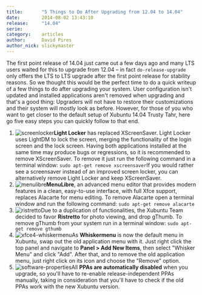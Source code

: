 ```yaml
---
title:       "5 Things to Do After Upgrading from 12.04 to 14.04"
date:        2014-08-02 13:43:10
release:     "14.04"
serie:       
category:    articles
author:      David Pires
author_nick: slickymaster
---
```


The first point release of 14.04 just came out a few days ago and many LTS users waited for this to upgrade from 12.04 – in fact `do-release-upgrade` only offers the LTS to LTS upgrade after the first point release for stability reasons. So we thought this would be the perfect time to do a quick writeup of a few things to do after upgrading your system. User configuration isn't updated and installed applications aren't removed when upgrading and that's a good thing: Upgraders will not have to restore their customizations and their system will mostly look as before. However, for those of you who want to get closer to the default setup of Xubuntu 14.04 Trusty Tahr, here go five easy steps you can quickly follow to that end.

1. ![screenlocker](/assets/articles/releases/2014/preferences-desktop-screensaver.png)**Light Locker** has replaced XScreenSaver. Light Locker uses LightDM to lock the screen, merging the functionality of the login screen and the lock screen. Having both applications installed at the same time may produce bugs or regressions, so it is recommended to remove XScreenSaver. To remove it just run the following command in a terminal window: `sudo apt-get remove xscreensaver`If you would rather see a screensaver instead of an improved screen locker, you can alternatively remove Light Locker and keep XScreenSaver.<span style="line-height: 1.5em"> </span>
2. ![menulibre](/assets/articles/releases/2014/menulibre.png)**MenuLibre**, an advanced menu editor that provides modern features in a clean, easy-to-use interface, with full Xfce support, replaces Alacarte for menu editing. To remove Alacarte open a terminal window and run the following command: `sudo apt-get remove alacarte`<span style="line-height: 1.5em"> </span>
3. ![ristretto](/assets/articles/releases/2014/ristretto.png)Due to a duplication of functionalities, the Xubuntu Team decided to favor **Ristretto** for photo viewing, and drop gThumb. To remove gThumb from your system run in a terminal window: `sudo apt-get remove gthumb`<span style="line-height: 1.5em"> </span>
4. ![xfce4-whiskermenu](/assets/articles/releases/2014/xfce4-whiskermenu.png)As **Whiskermenu** is now the default menu in Xubuntu, swap out the old application menu with it. Just right click the top panel and navigate to **Panel &gt; Add New Items**, then select "Whisker Menu" and click "Add". After that, and to remove the old application menu, just right click on its icon and choose the "Remove" option.<span style="line-height: 1.5em"></span>
5. ![software-properties](/assets/articles/releases/2014/software-properties.png)All **PPAs are automatically disabled** when you upgrade, so you'll have to re-enable release-independent PPAs manually, taking in consideration that you'll have to check if the old PPAs work with the new Xubuntu version.
